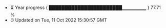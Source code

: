 - ⏳ Year progress { ███████████████████████▁▁▁▁▁▁▁ } 77.71 %
- ⏰ Updated on Tue, 11 Oct 2022 15:30:57 GMT

